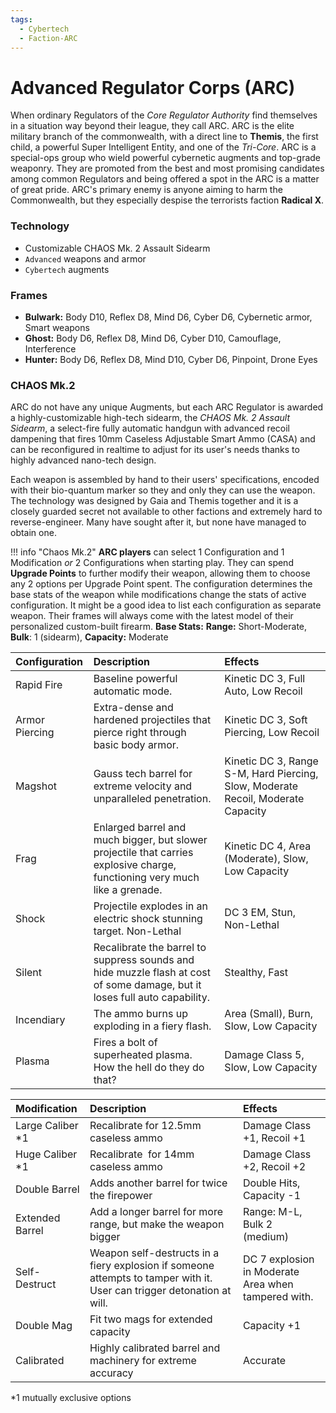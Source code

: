 ```yaml
---
tags:
  - Cybertech
  - Faction-ARC
---
```

# Advanced Regulator Corps (ARC)

When ordinary Regulators of the *Core Regulator Authority* find themselves in a situation way beyond their league, they call ARC. ARC is the elite military branch of the commonwealth, with a direct line to **Themis**, the first child, a powerful Super Intelligent Entity, and one of the *Tri-Core*. ARC is a special-ops group who wield powerful cybernetic augments and top-grade weaponry. They are promoted from the best and most promising candidates among common Regulators and being offered a spot in the ARC is a matter of great pride. ARC's primary enemy is anyone aiming to harm the Commonwealth, but they especially despise the terrorists faction **Radical X**.


### Technology

- Customizable CHAOS Mk. 2 Assault Sidearm
- `Advanced` weapons and armor
- `Cybertech` augments

### Frames

- **Bulwark:** Body D10, Reflex D8, Mind D6, Cyber D6, Cybernetic armor, Smart weapons
- **Ghost:** Body D6, Reflex D8, Mind D6, Cyber D10, Camouflage, Interference
- **Hunter:** Body D6, Reflex D8, Mind D10, Cyber D6, Pinpoint, Drone Eyes

### CHAOS Mk.2


ARC do not have any unique Augments, but each ARC Regulator is awarded a highly-customizable high-tech sidearm, the *CHAOS Mk. 2 Assault Sidearm*, a select-fire fully automatic handgun with advanced recoil dampening that fires 10mm Caseless Adjustable Smart Ammo (CASA) and can be reconfigured in realtime to adjust for its user's needs thanks to highly advanced nano-tech design.

Each weapon is assembled by hand to their users' specifications, encoded with their bio-quantum marker so they and only they can use the weapon. The technology was designed by Gaia and Themis together and it is a closely guarded secret not available to other factions and extremely hard to reverse-engineer. Many have sought after it, but none have managed to obtain one.

!!! info "Chaos Mk.2"
    **ARC players** can select 1 Configuration and 1 Modification *or* 2 Configurations when starting play. They can spend **Upgrade Points** to further modify their weapon, allowing them to choose  any 2 options per Upgrade Point spent. The configuration determines the base stats of the weapon while modifications change the stats of active configuration. It might be a good idea to list each configuration as separate weapon. Their frames will always come with the latest model of their personalized custom-built firearm.
    **Base Stats:**
    **Range:** Short-Moderate, **Bulk**: 1 (sidearm), **Capacity:** Moderate

| Configuration  | Description                                                                                                                 | Effects                                                                          |
| :------------- | :-------------------------------------------------------------------------------------------------------------------------- | :------------------------------------------------------------------------------- |
| Rapid Fire     | Baseline powerful automatic mode.                                                                                           | Kinetic DC 3, Full Auto, Low Recoil                                              |
| Armor Piercing | Extra-dense and hardened projectiles that pierce right through basic body armor.                                            | Kinetic DC 3, Soft Piercing, Low Recoil                                          |
| Magshot        | Gauss tech barrel for extreme velocity and unparalleled penetration.                                                        | Kinetic DC 3, Range S-M, Hard Piercing, Slow, Moderate Recoil, Moderate Capacity |
| Frag           | Enlarged barrel and much bigger, but slower projectile that carries explosive charge, functioning very much like a grenade. | Kinetic DC 4, Area (Moderate), Slow, Low Capacity                                |
| Shock          | Projectile explodes in an electric shock stunning target. Non-Lethal                                                        | DC 3 EM, Stun, Non-Lethal                                                        |
| Silent         | Recalibrate the barrel to suppress sounds and hide muzzle flash at cost of some damage, but it loses full auto capability.  | Stealthy, Fast                                                                   |
| Incendiary     | The ammo burns up exploding in a fiery flash.                                                                               | Area (Small), Burn, Slow, Low Capacity                                           |
| Plasma         | Fires a bolt of superheated plasma. How the hell do they do that?                                                           | Damage Class 5, Slow, Low Capacity                                               |

| Modification      | Description                                                                                                            | Effects                                             |
| :---------------- | :--------------------------------------------------------------------------------------------------------------------- | :-------------------------------------------------- |
| Large Caliber \*1 | Recalibrate for 12.5mm caseless ammo                                                                                   | Damage Class +1, Recoil +1                          |
| Huge Caliber \*1  | Recalibrate&nbsp;&nbsp;for 14mm caseless ammo                                                                          | Damage Class +2, Recoil +2                          |
| Double Barrel     | Adds another barrel for twice the firepower                                                                            | Double Hits, Capacity -1                            |
| Extended Barrel   | Add a longer barrel for more range, but make the weapon bigger                                                         | Range: M-L, Bulk 2 (medium)                         |
| Self-Destruct     | Weapon self-destructs in a fiery explosion if someone attempts to tamper with it. User can trigger detonation at will. | DC 7 explosion in Moderate Area when tampered with. |
| Double Mag        | Fit two mags for extended capacity                                                                                     | Capacity +1                                         |
| Calibrated        | Highly calibrated barrel and machinery for extreme accuracy                                                            | Accurate                                            |
\*1 mutually exclusive options
